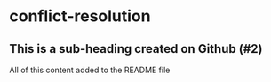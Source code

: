 # conflict-resolution

## This is a sub-heading created on Github (#2)

All of this content added to the README file
